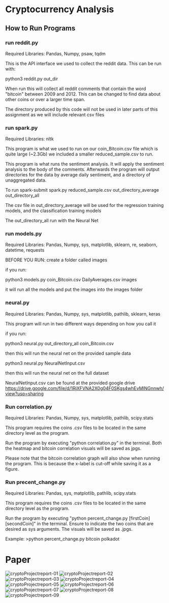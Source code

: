 # Cryptocurrency Analysis

## How to Run Programs

### run reddit.py

Required Libraries: Pandas, Numpy, psaw, tqdm

This is the API interface we used to collect the reddit data. This can be run with:

  python3 reddit.py out_dir
  
When run this will collect all reddit comments that contain the word "bitcoin" between 2009 and 2012. 
This can be changed to find data about other coins or over a larger time span.

The directory produced by this code will not be used in later parts of this assignment as we will include relevant csv files


### run spark.py

Required Libraries: nltk

This program is what we used to run on our coin_Bitcoin.csv file which is quite large (~2.3Gb) we included a smaller 
reduced_sample.csv to run. 

This program is what runs the sentiment analysis. It will apply the sentiment analysis to the body of the comments. 
Afterwards the program will output directories for the data by average daily sentiment, and a directory of unaggregated data.

To run spark-submit spark.py reduced_sample.csv out_directory_average out_directory_all

The csv file in out_directory_average will be used for the regression training models, and the classification training models

The out_directory_all run with the Neural Net 

### run models.py

Required Libraries: Pandas, Numpy, sys, matplotlib, sklearn, re, seaborn, datetime, requests

BEFORE YOU RUN: create a folder called images

if you run:

python3 models.py coin_Bitcoin.csv DailyAverages.csv images

it will run all the models and put the images into the images folder

### neural.py

Required Libraries: Pandas, Numpy, sys, matplotlib, pathlib, sklearn, keras

This program will run in two different ways depending on how you call it

if you run:

python3 neural.py out_directory_all coin_Bitcoin.csv

then this will run the neural net on the provided sample data

python3 neural.py NeuralNetInput.csv

then this will run the neural net on the full dataset

NeuralNetInput.csv can be found at the provided google drive
https://drive.google.com/file/d/1RjXFVNA2X0g04F0SKgs4whEvMlNGnnwh/view?usp=sharing

### Run correlation.py
Required Libraries: Pandas, Numpy, sys, matplotlib, pathlib, scipy.stats

This program requires the coins .csv files to be located in the same directory level as the program.

Run the program by executing "python correlation.py" in the terminal.
Both the heatmap and bitcoin correlation visuals will be saved as jpgs.

Please note that the bitcoin correlation graph will also show when running the program. This is because the x-label is cut-off while saving it as a figure.

### Run precent_change.py
Required Libraries: Pandas, sys, matplotlib, pathlib, scipy.stats

This program requires the coins .csv files to be located in the same directory level as the program.

Run the program by executing "python percent_change.py [firstCoin] [secondCoin]" in the terminal. Ensure to indicate the two coins that are desired as sys arguments. The visuals will be saved as .jpgs.

Example: >python percent_change.py bitcoin polkadot



# Paper
![cryptoProjectreport-01](https://user-images.githubusercontent.com/70075553/180358452-2c5d4e85-758a-4ab8-8ca0-61a9ebed1149.jpg)
![cryptoProjectreport-02](https://user-images.githubusercontent.com/70075553/180358455-c2c0fdee-5e65-4113-9883-20de29dc5c0c.jpg)
![cryptoProjectreport-03](https://user-images.githubusercontent.com/70075553/180358459-53f85c87-f989-4af1-87ce-f0eb3c9451f3.jpg)
![cryptoProjectreport-04](https://user-images.githubusercontent.com/70075553/180358460-bc122a92-1f4b-46ba-959d-ba07a8874649.jpg)
![cryptoProjectreport-05](https://user-images.githubusercontent.com/70075553/180358461-8d41705c-16ff-49d0-b4c7-4eea3a6eb800.jpg)
![cryptoProjectreport-06](https://user-images.githubusercontent.com/70075553/180358464-c9df12b5-187d-437d-8994-eed3f043813d.jpg)
![cryptoProjectreport-07](https://user-images.githubusercontent.com/70075553/180358465-93722210-d354-446f-ae00-0a8258860985.jpg)
![cryptoProjectreport-08](https://user-images.githubusercontent.com/70075553/180358467-dba990bf-7637-440a-aa7e-b28a9eb933e1.jpg)
![cryptoProjectreport-09](https://user-images.githubusercontent.com/70075553/180358468-cb1919e2-1026-4c05-89ee-e12503ce47c3.jpg)



